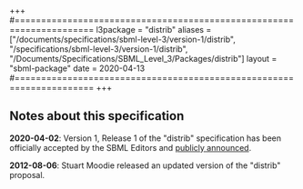 +++
#=====================================================================
l3package = "distrib"
aliases = ["/documents/specifications/sbml-level-3/version-1/distrib", "/specifications/sbml-level-3/version-1/distrib", "/Documents/Specifications/SBML_Level_3/Packages/distrib"]
layout    = "sbml-package"
date      = 2020-04-13
#=====================================================================
+++

## Notes about this specification

**2020-04-02**: Version 1, Release 1 of the "distrib" specification has been officially accepted by the SBML Editors and [publicly announced](https://groups.google.com/forum/#!topic/sbml-discuss/aF83lx0vh4w).

**2012-08-06**: Stuart Moodie released an updated version of the "distrib" proposal.

